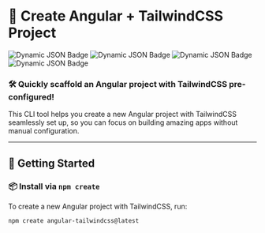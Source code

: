 # 🚀 Create Angular + TailwindCSS Project
![Dynamic JSON Badge](https://img.shields.io/badge/dynamic/json?url=https%3A%2F%2Fregistry.npmjs.org%2Fcreate-angular-tailwindcss-project&query=%24.dist-tags.latest&prefix=v&label=npm)
![Dynamic JSON Badge](https://img.shields.io/badge/dynamic/json?url=https%3A%2F%2Fregistry.npmjs.org%2Fcreate-angular-tailwindcss-project&query=%24.license&label=license&color=green)
![Dynamic JSON Badge](https://img.shields.io/badge/dynamic/json?url=https%3A%2F%2Fapi.github.com%2Frepos%2FDuhsten%2Fcreate-tailwindcss-angular&query=%24.language&label=language&color=yellow)
![Dynamic JSON Badge](https://img.shields.io/badge/dynamic/json?url=https%3A%2F%2Fapi.github.com%2Frepos%2FDuhsten%2Fcreate-tailwindcss-angular&query=%24.pushed_at&label=last%20update&color=red)


### 🛠️ **Quickly scaffold an Angular project with TailwindCSS pre-configured!**

This CLI tool helps you create a new Angular project with TailwindCSS seamlessly set up, so you can focus on building amazing apps without manual configuration.

---

## 🚀 **Getting Started**

### 📦 **Install via `npm create`**

To create a new Angular project with TailwindCSS, run:

```bash
npm create angular-tailwindcss@latest
